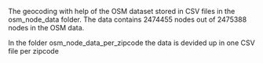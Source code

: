 The geocoding with help of the OSM dataset stored in CSV files in the osm_node_data folder. The data contains 2474455 nodes out of 2475388 nodes in the OSM data.

In the folder osm_node_data_per_zipcode the data is devided up in one CSV file per zipcode


 